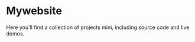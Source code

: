 # Mywebsite
Here you'll find a collection of  projects mini,  including source code and live demos.

